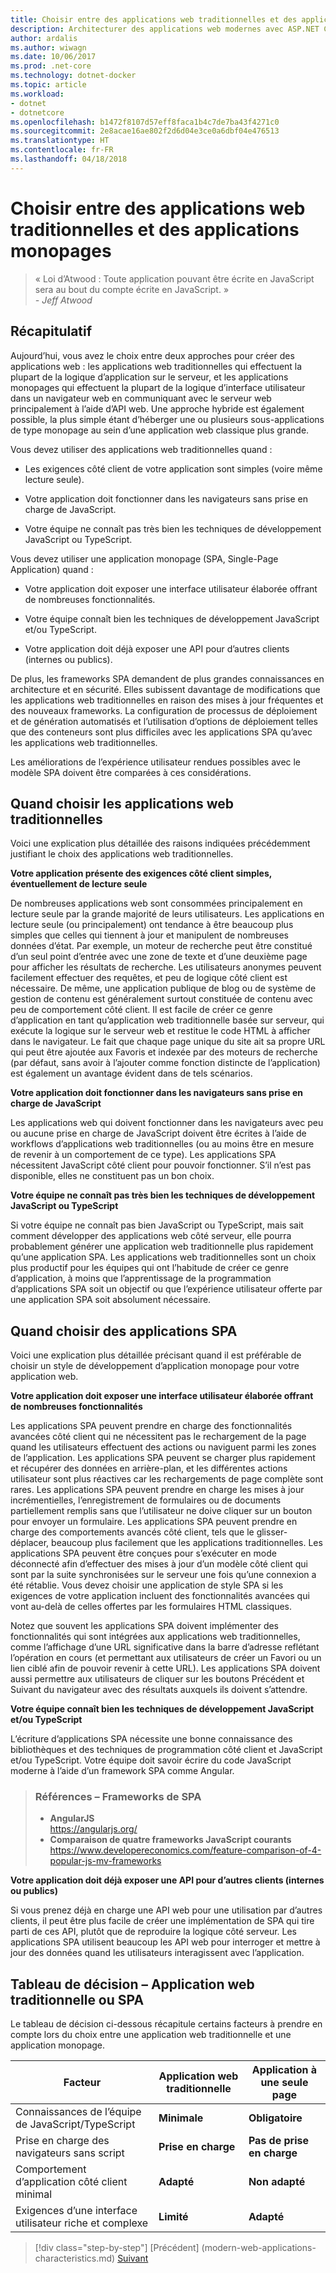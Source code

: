 ```yaml
---
title: Choisir entre des applications web traditionnelles et des applications monopages
description: Architecturer des applications web modernes avec ASP.NET Core et Microsoft Azure
author: ardalis
ms.author: wiwagn
ms.date: 10/06/2017
ms.prod: .net-core
ms.technology: dotnet-docker
ms.topic: article
ms.workload:
- dotnet
- dotnetcore
ms.openlocfilehash: b1472f8107d57eff8faca1b4c7de7ba43f4271c0
ms.sourcegitcommit: 2e8acae16ae802f2d6d04e3ce0a6dbf04e476513
ms.translationtype: HT
ms.contentlocale: fr-FR
ms.lasthandoff: 04/18/2018
---
```

# <a name="choose-between-traditional-web-apps-and-single-page-apps-spas"></a>Choisir entre des applications web traditionnelles et des applications monopages

> « Loi d’Atwood : Toute application pouvant être écrite en JavaScript sera au bout du compte écrite en JavaScript. »  
> _\- Jeff Atwood_

## <a name="summary"></a>Récapitulatif

Aujourd’hui, vous avez le choix entre deux approches pour créer des applications web : les applications web traditionnelles qui effectuent la plupart de la logique d’application sur le serveur, et les applications monopages qui effectuent la plupart de la logique d’interface utilisateur dans un navigateur web en communiquant avec le serveur web principalement à l’aide d’API web. Une approche hybride est également possible, la plus simple étant d’héberger une ou plusieurs sous-applications de type monopage au sein d’une application web classique plus grande.

Vous devez utiliser des applications web traditionnelles quand :

-   Les exigences côté client de votre application sont simples (voire même lecture seule).

-   Votre application doit fonctionner dans les navigateurs sans prise en charge de JavaScript.

-   Votre équipe ne connaît pas très bien les techniques de développement JavaScript ou TypeScript.

Vous devez utiliser une application monopage (SPA, Single-Page Application) quand :

-   Votre application doit exposer une interface utilisateur élaborée offrant de nombreuses fonctionnalités.

-   Votre équipe connaît bien les techniques de développement JavaScript et/ou TypeScript.

-   Votre application doit déjà exposer une API pour d’autres clients (internes ou publics).

De plus, les frameworks SPA demandent de plus grandes connaissances en architecture et en sécurité. Elles subissent davantage de modifications que les applications web traditionnelles en raison des mises à jour fréquentes et des nouveaux frameworks. La configuration de processus de déploiement et de génération automatisés et l’utilisation d’options de déploiement telles que des conteneurs sont plus difficiles avec les applications SPA qu’avec les applications web traditionnelles.

Les améliorations de l’expérience utilisateur rendues possibles avec le modèle SPA doivent être comparées à ces considérations.

## <a name="when-to-choose-traditional-web-apps"></a>Quand choisir les applications web traditionnelles

Voici une explication plus détaillée des raisons indiquées précédemment justifiant le choix des applications web traditionnelles.

**Votre application présente des exigences côté client simples, éventuellement de lecture seule**

De nombreuses applications web sont consommées principalement en lecture seule par la grande majorité de leurs utilisateurs. Les applications en lecture seule (ou principalement) ont tendance à être beaucoup plus simples que celles qui tiennent à jour et manipulent de nombreuses données d’état. Par exemple, un moteur de recherche peut être constitué d’un seul point d’entrée avec une zone de texte et d’une deuxième page pour afficher les résultats de recherche. Les utilisateurs anonymes peuvent facilement effectuer des requêtes, et peu de logique côté client est nécessaire. De même, une application publique de blog ou de système de gestion de contenu est généralement surtout constituée de contenu avec peu de comportement côté client. Il est facile de créer ce genre d’application en tant qu’application web traditionnelle basée sur serveur, qui exécute la logique sur le serveur web et restitue le code HTML à afficher dans le navigateur. Le fait que chaque page unique du site ait sa propre URL qui peut être ajoutée aux Favoris et indexée par des moteurs de recherche (par défaut, sans avoir à l’ajouter comme fonction distincte de l’application) est également un avantage évident dans de tels scénarios.

**Votre application doit fonctionner dans les navigateurs sans prise en charge de JavaScript**

Les applications web qui doivent fonctionner dans les navigateurs avec peu ou aucune prise en charge de JavaScript doivent être écrites à l’aide de workflows d’applications web traditionnelles (ou au moins être en mesure de revenir à un comportement de ce type). Les applications SPA nécessitent JavaScript côté client pour pouvoir fonctionner. S’il n’est pas disponible, elles ne constituent pas un bon choix.

**Votre équipe ne connaît pas très bien les techniques de développement JavaScript ou TypeScript**

Si votre équipe ne connaît pas bien JavaScript ou TypeScript, mais sait comment développer des applications web côté serveur, elle pourra probablement générer une application web traditionnelle plus rapidement qu’une application SPA. Les applications web traditionnelles sont un choix plus productif pour les équipes qui ont l’habitude de créer ce genre d’application, à moins que l’apprentissage de la programmation d’applications SPA soit un objectif ou que l’expérience utilisateur offerte par une application SPA soit absolument nécessaire.

## <a name="when-to-choose-spas"></a>Quand choisir des applications SPA

Voici une explication plus détaillée précisant quand il est préférable de choisir un style de développement d’application monopage pour votre application web.

**Votre application doit exposer une interface utilisateur élaborée offrant de nombreuses fonctionnalités**

Les applications SPA peuvent prendre en charge des fonctionnalités avancées côté client qui ne nécessitent pas le rechargement de la page quand les utilisateurs effectuent des actions ou naviguent parmi les zones de l’application. Les applications SPA peuvent se charger plus rapidement et récupérer des données en arrière-plan, et les différentes actions utilisateur sont plus réactives car les rechargements de page complète sont rares. Les applications SPA peuvent prendre en charge les mises à jour incrémentielles, l’enregistrement de formulaires ou de documents partiellement remplis sans que l’utilisateur ne doive cliquer sur un bouton pour envoyer un formulaire. Les applications SPA peuvent prendre en charge des comportements avancés côté client, tels que le glisser-déplacer, beaucoup plus facilement que les applications traditionnelles. Les applications SPA peuvent être conçues pour s’exécuter en mode déconnecté afin d’effectuer des mises à jour d’un modèle côté client qui sont par la suite synchronisées sur le serveur une fois qu’une connexion a été rétablie. Vous devez choisir une application de style SPA si les exigences de votre application incluent des fonctionnalités avancées qui vont au-delà de celles offertes par les formulaires HTML classiques.

Notez que souvent les applications SPA doivent implémenter des fonctionnalités qui sont intégrées aux applications web traditionnelles, comme l’affichage d’une URL significative dans la barre d’adresse reflétant l’opération en cours (et permettant aux utilisateurs de créer un Favori ou un lien ciblé afin de pouvoir revenir à cette URL). Les applications SPA doivent aussi permettre aux utilisateurs de cliquer sur les boutons Précédent et Suivant du navigateur avec des résultats auxquels ils doivent s’attendre.

**Votre équipe connaît bien les techniques de développement JavaScript et/ou TypeScript**

L’écriture d’applications SPA nécessite une bonne connaissance des bibliothèques et des techniques de programmation côté client et JavaScript et/ou TypeScript. Votre équipe doit savoir écrire du code JavaScript moderne à l’aide d’un framework SPA comme Angular.

> ### <a name="references--spa-frameworks"></a>Références – Frameworks de SPA
> - **AngularJS**  
> <https://angularjs.org/>
> - **Comparaison de quatre frameworks JavaScript courants**  
> <https://www.developereconomics.com/feature-comparison-of-4-popular-js-mv-frameworks>

**Votre application doit déjà exposer une API pour d’autres clients (internes ou publics)**

Si vous prenez déjà en charge une API web pour une utilisation par d’autres clients, il peut être plus facile de créer une implémentation de SPA qui tire parti de ces API, plutôt que de reproduire la logique côté serveur. Les applications SPA utilisent beaucoup les API web pour interroger et mettre à jour des données quand les utilisateurs interagissent avec l’application.

## <a name="decision-table--traditional-web-or-spa"></a>Tableau de décision – Application web traditionnelle ou SPA

Le tableau de décision ci-dessous récapitule certains facteurs à prendre en compte lors du choix entre une application web traditionnelle et une application monopage.

  | **Facteur** | **Application web traditionnelle** | **Application à une seule page** |
  |---|---|---|
  | Connaissances de l’équipe de JavaScript/TypeScript | **Minimale** | **Obligatoire** |
  | Prise en charge des navigateurs sans script | **Prise en charge** | **Pas de prise en charge** |
  | Comportement d’application côté client minimal | **Adapté** | **Non adapté** |
  | Exigences d’une interface utilisateur riche et complexe | **Limité** | **Adapté** |

>[!div class="step-by-step"]
[Précédent] (modern-web-applications-characteristics.md) [Suivant](architectural-principles.md)
